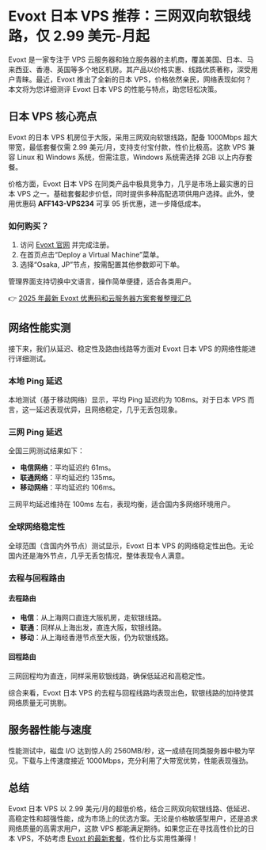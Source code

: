 # Evoxt 日本 VPS 推荐：三网双向软银线路，仅 2.99 美元-月起

Evoxt 是一家专注于 VPS 云服务器和独立服务器的主机商，覆盖美国、日本、马来西亚、香港、英国等多个地区机房。其产品以价格实惠、线路优质著称，深受用户青睐。最近，Evoxt 推出了全新的日本 VPS，价格依然亲民，网络表现如何？本文将为您详细测评 Evoxt 日本 VPS 的性能与特点，助您轻松决策。

## 日本 VPS 核心亮点

Evoxt 的日本 VPS 机房位于大阪，采用三网双向软银线路，配备 1000Mbps 超大带宽，最低套餐仅需 2.99 美元/月，支持支付宝付款，性价比极高。这款 VPS 兼容 Linux 和 Windows 系统，但需注意，Windows 系统需选择 2GB 以上内存套餐。

价格方面，Evoxt 日本 VPS 在同类产品中极具竞争力，几乎是市场上最实惠的日本 VPS 之一。基础套餐起步价低，同时提供多种高配选项供用户选择。此外，使用优惠码 **AFF143-VPS234** 可享 95 折优惠，进一步降低成本。

### 如何购买？

1. 访问 [Evoxt 官网](https://bit.ly/evoxt) 并完成注册。
2. 在首页点击“Deploy a Virtual Machine”菜单。
3. 选择“Osaka, JP”节点，按需配置其他参数即可下单。

管理界面支持切换中文语言，操作简单便捷，适合各类用户。

👉 [2025 年最新 Evoxt 优惠码和云服务器方案套餐整理汇总](https://bit.ly/evoxt)

## 网络性能实测

接下来，我们从延迟、稳定性及路由线路等方面对 Evoxt 日本 VPS 的网络性能进行详细测试。

### 本地 Ping 延迟

本地测试（基于移动网络）显示，平均 Ping 延迟约为 108ms。对于日本 VPS 而言，这一延迟表现优异，且网络稳定，几乎无丢包现象。

### 三网 Ping 延迟

全国三网测试结果如下：
- **电信网络**：平均延迟约 61ms。
- **联通网络**：平均延迟约 135ms。
- **移动网络**：平均延迟约 106ms。

三网平均延迟维持在 100ms 左右，表现均衡，适合国内多网络环境用户。

### 全球网络稳定性

全球范围（含国内外节点）测试显示，Evoxt 日本 VPS 的网络稳定性出色。无论国内还是海外节点，几乎无丢包情况，整体表现令人满意。

### 去程与回程路由

#### 去程路由
- **电信**：从上海网口直连大阪机房，走软银线路。
- **联通**：同样从上海出发，直连大阪，软银线路。
- **移动**：从上海经香港节点至大阪，仍为软银线路。

#### 回程路由
三网回程均为直连，同样采用软银线路，确保低延迟和高稳定性。

综合来看，Evoxt 日本 VPS 的去程与回程线路均表现出色，软银线路的加持使其网络质量无可挑剔。

## 服务器性能与速度

性能测试中，磁盘 I/O 达到惊人的 2560MB/秒，这一成绩在同类服务器中极为罕见。下载与上传速度接近 1000Mbps，充分利用了大带宽优势，性能表现强劲。

## 总结

Evoxt 日本 VPS 以 2.99 美元/月的超低价格，结合三网双向软银线路、低延迟、高稳定性和超强性能，成为市场上的优选方案。无论是价格敏感型用户，还是追求网络质量的高需求用户，这款 VPS 都能满足期待。如果您正在寻找高性价比的日本 VPS，不妨考虑 [Evoxt 的最新套餐](https://bit.ly/evoxt)，性价比与实用性兼得！